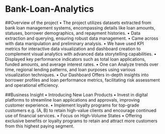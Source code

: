# Bank-Loan-Analytics
##Overview of the project
•	The project utilizes datasets extracted from bank loan management systems, encompassing details like loan amounts, statuses, borrower demographics, and repayment histories.
•	Data extraction and querying, ensuring robust data management.
•	Came across with data manipulation and preliminary analysis.
•	We have used KPI metrics for interactive data visualization and dashboard creation to complement visual analytics with advanced data storytelling capabilities.
•	Displayed key performance indicators such as total loan applications, funded amounts, and average interest rates.
•	One can Analyze trends over time, regional lending patterns, and loan purposes using various visualization techniques.
•	Our Dashboard Offers in-depth insights into borrower profiles and loan performance metrics, facilitating risk assessment and operational efficiency.

##Business Insight
•	Introducing New Loan Products
•	Invest in digital platforms to streamline loan applications and approvals, improving customer experience.
•	Implement loyalty programs for top-grade customers e.g. (A, B) to retain high-value clients and encourage continued use of financial services.
•	Focus on High-Volume States
•	Offering exclusive benefits or loyalty programs to retain and attract more customers from this highest paying segment.

